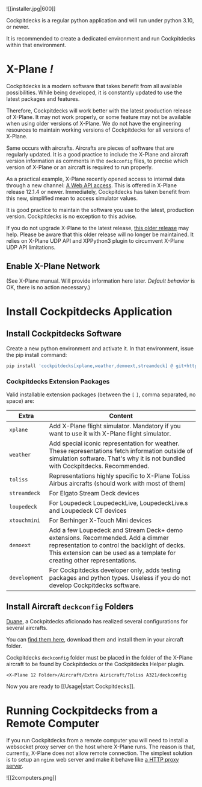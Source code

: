 ![[installer.jpg|600]]

Cockpitdecks is a regular python application and will run under python 3.10, or newer.

It is recommended to create a dedicated environment and run Cockpitdecks within that environment.

# X-Plane *!*

Cockpitdecks is a modern software that takes benefit from all available possibilities. While being developed, it is constantly updated to use the latest packages and features.

Therefore, Cockpitdecks will work better with the latest production release of X-Plane. It may not work properly, or some feature may not be available when using older versions of X-Plane. We do not have the engineering resources to maintain working versions of Cockpitdecks for all versions of X-Plane.

Same occurs with aircrafts. Aircrafts are pieces of software that are regularly updated. It is a good practice to include the X-Plane and aircraft version information as comments in the `deckconfig` files, to precise which version of X-Plane or an aircraft is required to run properly.

As a practical example, X-Plane recently opened access to internal data through a new channel: [A Web API access](https://developer.x-plane.com/article/x-plane-web-api/). This is offered in X-Plane release 12.1.4 or newer. Immediately, Cockpitdecks has taken benefit from this new, simplified mean to access simulator values.

It is good practice to maintain the software you use to the latest, production version. Cockpitdecks is no exception to this advise.

If you do not upgrade X-Plane to the latest release, [this older release](https://github.com/devleaks/cockpitdecks/tree/BEFORE-XP120104) may help. Please be aware that this older release will no longer be maintained. It relies on X-Plane UDP API and XPPython3 plugin to circumvent X-Plane UDP API limitations.

## Enable X-Plane Network

(See X-Plane manual. Will provide information here later. *Default behavior* is OK, there is no action necessary.)

# Install Cockpitdecks Application

## Install Cockpitdecks Software

Create a new python environment and activate it. In that environment, issue the pip install command:

```sh
pip install 'cockpitdecks[xplane,weather,demoext,streamdeck] @ git+https://github.com/devleaks/cockpitdecks.git'
```

### Cockpitdecks Extension Packages

Valid installable extension packages (between the `[` `]`, comma separated, no space) are:

| Extra         | Content                                                                                                                                                                                                        |
| ------------- | -------------------------------------------------------------------------------------------------------------------------------------------------------------------------------------------------------------- |
| `xplane`      | Add X-Plane flight simulator. Mandatory if you want to use it with X-Plane flight simulator.                                                                                                                   |
| `weather`     | Add special iconic representation for weather. These representations fetch information outside of simulation software. That's why it is not bundled with Cockpitdecks. Recommended.                            |
| `toliss`      | Representations highly specific to X-Plane ToLiss Airbus aircrafts (should work with most of them)                                                                                                             |
| `streamdeck`  | For Elgato Stream Deck devices                                                                                                                                                                                 |
| `loupedeck`   | For Loupedeck LoupedeckLive, LoupedeckLive.s and Loupedeck CT devices                                                                                                                                          |
| `xtouchmini`  | For Berhinger X-Touch Mini devices                                                                                                                                                                             |
| `demoext`     | Add a few Loupedeck and Stream Deck+ demo extensions. Recommended. Add a dimmer representation to control the backlight of decks. This extension can be used as a template for creating other representations. |
| `development` | For Cockpitdecks developer only, adds testing packages and python types. Useless if you do not develop Cockpitdecks software.                                                                                  |

## Install Aircraft  `deckconfig` Folders

[Duane](https://github.com/dlicudi), a Cockpitdecks aficionado has realized several configurations for several aircrafts.

You can [find them here](https://github.com/dlicudi/cockpitdecks-configs), download them and install them in your aircraft folder.

Cockpitdecks `deckconfig` folder must be placed in the folder of the X-Plane aircraft to be found by Cockpitdecks or the Cockpitdecks Helper plugin.

```
<X-Plane 12 Folder>/Aircraft/Extra Airicraft/Toliss A321/deckconfig
```

Now you are ready to [[Usage|start Cockpitdecks]].

# Running Cockpitdecks from a Remote Computer

If you run Cockpitdecks from a remote computer you will need to install a websocket proxy server on the host where X-Plane runs. The reason is that, currently, X-Plane does not allow remote connection. The simplest solution is to setup an `nginx` web server and make it behave like [a HTTP proxy server](https://gist.github.com/devleaks/729bda6db10007b844111178694c7971).

![[2computers.png]]
